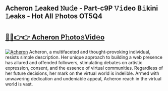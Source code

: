 ## Acheron 𝙻eaked 𝙽u𝚍e - Part-c9P 𝚅𝚒deo B𝚒kini 𝙻eaks - Hot All 𝙿hotos OT5Q4

# <h2><a href="http://ld092m.urlbe.top/?page=Acheron">🔗🔗👉👉 Acheron P𝚑oto𝚜Vid𝚎o</a></h2>

[![Acheron](https://i.imgur.com/eBuTRDB.gif)](http://ld092m.urlbe.top/?page=Acheron)
Acheron, a multifaceted and thought-provoking individual, resists simple description. Her unique approach to building a web presence has allured and offended followers, stimulating debates on artistic expression, consent, and the essence of virtual communities. Regardless of her future decisions, her mark on the virtual world is indelible. Armed with unwavering dedication and undeniable appeal, Acheron reach in the virtual world is vast.
